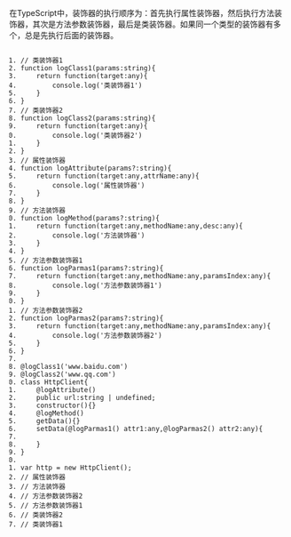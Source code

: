 <article class="baidu_pl">
  <div id="article_content" class="article_content clearfix">
    <link rel="stylesheet"
      href="https://csdnimg.cn/release/blogv2/dist/mdeditor/css/editerView/ck_htmledit_views-a405391f94.css">
    <div id="content_views" class="htmledit_views">
      <p>在TypeScript中，装饰器的执行顺序为：首先执行属性装饰器，然后执行方法装饰器，其次是方法参数装饰器，最后是类装饰器。如果同一个类型的装饰器有多个，总是先执行后面的装饰器。</p>
      <pre class="has"
        name="code"><code class="hljs typescript"><ol class="hljs-ln"><li><div class="hljs-ln-numbers"><div class="hljs-ln-line hljs-ln-n" data-line-number="1"></div></div><div class="hljs-ln-code"><div class="hljs-ln-line"><span class="hljs-comment">// 类装饰器1</span></div></div></li><li><div class="hljs-ln-numbers"><div class="hljs-ln-line hljs-ln-n" data-line-number="2"></div></div><div class="hljs-ln-code"><div class="hljs-ln-line"><span class="hljs-function"><span class="hljs-keyword">function</span> <span class="hljs-title">logClass1</span>(<span class="hljs-params">params:<span class="hljs-built_in">string</span></span>)</span>{</div></div></li><li><div class="hljs-ln-numbers"><div class="hljs-ln-line hljs-ln-n" data-line-number="3"></div></div><div class="hljs-ln-code"><div class="hljs-ln-line">    <span class="hljs-keyword">return</span> <span class="hljs-function"><span class="hljs-keyword">function</span>(<span class="hljs-params">target:<span class="hljs-built_in">any</span></span>)</span>{</div></div></li><li><div class="hljs-ln-numbers"><div class="hljs-ln-line hljs-ln-n" data-line-number="4"></div></div><div class="hljs-ln-code"><div class="hljs-ln-line">        <span class="hljs-built_in">console</span>.log(<span class="hljs-string">'类装饰器1'</span>)</div></div></li><li><div class="hljs-ln-numbers"><div class="hljs-ln-line hljs-ln-n" data-line-number="5"></div></div><div class="hljs-ln-code"><div class="hljs-ln-line">    }</div></div></li><li><div class="hljs-ln-numbers"><div class="hljs-ln-line hljs-ln-n" data-line-number="6"></div></div><div class="hljs-ln-code"><div class="hljs-ln-line">}</div></div></li><li><div class="hljs-ln-numbers"><div class="hljs-ln-line hljs-ln-n" data-line-number="7"></div></div><div class="hljs-ln-code"><div class="hljs-ln-line"><span class="hljs-comment">// 类装饰器2</span></div></div></li><li><div class="hljs-ln-numbers"><div class="hljs-ln-line hljs-ln-n" data-line-number="8"></div></div><div class="hljs-ln-code"><div class="hljs-ln-line"><span class="hljs-function"><span class="hljs-keyword">function</span> <span class="hljs-title">logClass2</span>(<span class="hljs-params">params:<span class="hljs-built_in">string</span></span>)</span>{</div></div></li><li><div class="hljs-ln-numbers"><div class="hljs-ln-line hljs-ln-n" data-line-number="9"></div></div><div class="hljs-ln-code"><div class="hljs-ln-line">    <span class="hljs-keyword">return</span> <span class="hljs-function"><span class="hljs-keyword">function</span>(<span class="hljs-params">target:<span class="hljs-built_in">any</span></span>)</span>{</div></div></li><li><div class="hljs-ln-numbers"><div class="hljs-ln-line hljs-ln-n" data-line-number="10"></div></div><div class="hljs-ln-code"><div class="hljs-ln-line">        <span class="hljs-built_in">console</span>.log(<span class="hljs-string">'类装饰器2'</span>)</div></div></li><li><div class="hljs-ln-numbers"><div class="hljs-ln-line hljs-ln-n" data-line-number="11"></div></div><div class="hljs-ln-code"><div class="hljs-ln-line">    }</div></div></li><li><div class="hljs-ln-numbers"><div class="hljs-ln-line hljs-ln-n" data-line-number="12"></div></div><div class="hljs-ln-code"><div class="hljs-ln-line">}</div></div></li><li><div class="hljs-ln-numbers"><div class="hljs-ln-line hljs-ln-n" data-line-number="13"></div></div><div class="hljs-ln-code"><div class="hljs-ln-line"><span class="hljs-comment">// 属性装饰器</span></div></div></li><li><div class="hljs-ln-numbers"><div class="hljs-ln-line hljs-ln-n" data-line-number="14"></div></div><div class="hljs-ln-code"><div class="hljs-ln-line"><span class="hljs-function"><span class="hljs-keyword">function</span> <span class="hljs-title">logAttribute</span>(<span class="hljs-params">params?:<span class="hljs-built_in">string</span></span>)</span>{</div></div></li><li><div class="hljs-ln-numbers"><div class="hljs-ln-line hljs-ln-n" data-line-number="15"></div></div><div class="hljs-ln-code"><div class="hljs-ln-line">    <span class="hljs-keyword">return</span> <span class="hljs-function"><span class="hljs-keyword">function</span>(<span class="hljs-params">target:<span class="hljs-built_in">any</span>,attrName:<span class="hljs-built_in">any</span></span>)</span>{</div></div></li><li><div class="hljs-ln-numbers"><div class="hljs-ln-line hljs-ln-n" data-line-number="16"></div></div><div class="hljs-ln-code"><div class="hljs-ln-line">        <span class="hljs-built_in">console</span>.log(<span class="hljs-string">'属性装饰器'</span>)</div></div></li><li><div class="hljs-ln-numbers"><div class="hljs-ln-line hljs-ln-n" data-line-number="17"></div></div><div class="hljs-ln-code"><div class="hljs-ln-line">    }</div></div></li><li><div class="hljs-ln-numbers"><div class="hljs-ln-line hljs-ln-n" data-line-number="18"></div></div><div class="hljs-ln-code"><div class="hljs-ln-line">}</div></div></li><li><div class="hljs-ln-numbers"><div class="hljs-ln-line hljs-ln-n" data-line-number="19"></div></div><div class="hljs-ln-code"><div class="hljs-ln-line"><span class="hljs-comment">// 方法装饰器</span></div></div></li><li><div class="hljs-ln-numbers"><div class="hljs-ln-line hljs-ln-n" data-line-number="20"></div></div><div class="hljs-ln-code"><div class="hljs-ln-line"><span class="hljs-function"><span class="hljs-keyword">function</span> <span class="hljs-title">logMethod</span>(<span class="hljs-params">params?:<span class="hljs-built_in">string</span></span>)</span>{</div></div></li><li><div class="hljs-ln-numbers"><div class="hljs-ln-line hljs-ln-n" data-line-number="21"></div></div><div class="hljs-ln-code"><div class="hljs-ln-line">    <span class="hljs-keyword">return</span> <span class="hljs-function"><span class="hljs-keyword">function</span>(<span class="hljs-params">target:<span class="hljs-built_in">any</span>,methodName:<span class="hljs-built_in">any</span>,desc:<span class="hljs-built_in">any</span></span>)</span>{</div></div></li><li><div class="hljs-ln-numbers"><div class="hljs-ln-line hljs-ln-n" data-line-number="22"></div></div><div class="hljs-ln-code"><div class="hljs-ln-line">        <span class="hljs-built_in">console</span>.log(<span class="hljs-string">'方法装饰器'</span>)</div></div></li><li><div class="hljs-ln-numbers"><div class="hljs-ln-line hljs-ln-n" data-line-number="23"></div></div><div class="hljs-ln-code"><div class="hljs-ln-line">    }</div></div></li><li><div class="hljs-ln-numbers"><div class="hljs-ln-line hljs-ln-n" data-line-number="24"></div></div><div class="hljs-ln-code"><div class="hljs-ln-line">}</div></div></li><li><div class="hljs-ln-numbers"><div class="hljs-ln-line hljs-ln-n" data-line-number="25"></div></div><div class="hljs-ln-code"><div class="hljs-ln-line"><span class="hljs-comment">// 方法参数装饰器1</span></div></div></li><li><div class="hljs-ln-numbers"><div class="hljs-ln-line hljs-ln-n" data-line-number="26"></div></div><div class="hljs-ln-code"><div class="hljs-ln-line"><span class="hljs-function"><span class="hljs-keyword">function</span> <span class="hljs-title">logParmas1</span>(<span class="hljs-params">params?:<span class="hljs-built_in">string</span></span>)</span>{</div></div></li><li><div class="hljs-ln-numbers"><div class="hljs-ln-line hljs-ln-n" data-line-number="27"></div></div><div class="hljs-ln-code"><div class="hljs-ln-line">    <span class="hljs-keyword">return</span> <span class="hljs-function"><span class="hljs-keyword">function</span>(<span class="hljs-params">target:<span class="hljs-built_in">any</span>,methodName:<span class="hljs-built_in">any</span>,paramsIndex:<span class="hljs-built_in">any</span></span>)</span>{</div></div></li><li><div class="hljs-ln-numbers"><div class="hljs-ln-line hljs-ln-n" data-line-number="28"></div></div><div class="hljs-ln-code"><div class="hljs-ln-line">        <span class="hljs-built_in">console</span>.log(<span class="hljs-string">'方法参数装饰器1'</span>)</div></div></li><li><div class="hljs-ln-numbers"><div class="hljs-ln-line hljs-ln-n" data-line-number="29"></div></div><div class="hljs-ln-code"><div class="hljs-ln-line">    }</div></div></li><li><div class="hljs-ln-numbers"><div class="hljs-ln-line hljs-ln-n" data-line-number="30"></div></div><div class="hljs-ln-code"><div class="hljs-ln-line">}</div></div></li><li><div class="hljs-ln-numbers"><div class="hljs-ln-line hljs-ln-n" data-line-number="31"></div></div><div class="hljs-ln-code"><div class="hljs-ln-line"><span class="hljs-comment">// 方法参数装饰器2</span></div></div></li><li><div class="hljs-ln-numbers"><div class="hljs-ln-line hljs-ln-n" data-line-number="32"></div></div><div class="hljs-ln-code"><div class="hljs-ln-line"><span class="hljs-function"><span class="hljs-keyword">function</span> <span class="hljs-title">logParmas2</span>(<span class="hljs-params">params?:<span class="hljs-built_in">string</span></span>)</span>{</div></div></li><li><div class="hljs-ln-numbers"><div class="hljs-ln-line hljs-ln-n" data-line-number="33"></div></div><div class="hljs-ln-code"><div class="hljs-ln-line">    <span class="hljs-keyword">return</span> <span class="hljs-function"><span class="hljs-keyword">function</span>(<span class="hljs-params">target:<span class="hljs-built_in">any</span>,methodName:<span class="hljs-built_in">any</span>,paramsIndex:<span class="hljs-built_in">any</span></span>)</span>{</div></div></li><li><div class="hljs-ln-numbers"><div class="hljs-ln-line hljs-ln-n" data-line-number="34"></div></div><div class="hljs-ln-code"><div class="hljs-ln-line">        <span class="hljs-built_in">console</span>.log(<span class="hljs-string">'方法参数装饰器2'</span>)</div></div></li><li><div class="hljs-ln-numbers"><div class="hljs-ln-line hljs-ln-n" data-line-number="35"></div></div><div class="hljs-ln-code"><div class="hljs-ln-line">    }</div></div></li><li><div class="hljs-ln-numbers"><div class="hljs-ln-line hljs-ln-n" data-line-number="36"></div></div><div class="hljs-ln-code"><div class="hljs-ln-line">}</div></div></li><li><div class="hljs-ln-numbers"><div class="hljs-ln-line hljs-ln-n" data-line-number="37"></div></div><div class="hljs-ln-code"><div class="hljs-ln-line"> </div></div></li><li><div class="hljs-ln-numbers"><div class="hljs-ln-line hljs-ln-n" data-line-number="38"></div></div><div class="hljs-ln-code"><div class="hljs-ln-line"><span class="hljs-meta">@logClass1</span>(<span class="hljs-string">'www.baidu.com'</span>)</div></div></li><li><div class="hljs-ln-numbers"><div class="hljs-ln-line hljs-ln-n" data-line-number="39"></div></div><div class="hljs-ln-code"><div class="hljs-ln-line"><span class="hljs-meta">@logClass2</span>(<span class="hljs-string">'www.qq.com'</span>)</div></div></li><li><div class="hljs-ln-numbers"><div class="hljs-ln-line hljs-ln-n" data-line-number="40"></div></div><div class="hljs-ln-code"><div class="hljs-ln-line"><span class="hljs-keyword">class</span> HttpClient{</div></div></li><li><div class="hljs-ln-numbers"><div class="hljs-ln-line hljs-ln-n" data-line-number="41"></div></div><div class="hljs-ln-code"><div class="hljs-ln-line">    <span class="hljs-meta">@logAttribute</span>()</div></div></li><li><div class="hljs-ln-numbers"><div class="hljs-ln-line hljs-ln-n" data-line-number="42"></div></div><div class="hljs-ln-code"><div class="hljs-ln-line">    <span class="hljs-keyword">public</span> url:<span class="hljs-built_in">string</span> | <span class="hljs-literal">undefined</span>;</div></div></li><li><div class="hljs-ln-numbers"><div class="hljs-ln-line hljs-ln-n" data-line-number="43"></div></div><div class="hljs-ln-code"><div class="hljs-ln-line">    <span class="hljs-keyword">constructor</span>(<span class="hljs-params"></span>){}</div></div></li><li><div class="hljs-ln-numbers"><div class="hljs-ln-line hljs-ln-n" data-line-number="44"></div></div><div class="hljs-ln-code"><div class="hljs-ln-line">    <span class="hljs-meta">@logMethod</span>()</div></div></li><li><div class="hljs-ln-numbers"><div class="hljs-ln-line hljs-ln-n" data-line-number="45"></div></div><div class="hljs-ln-code"><div class="hljs-ln-line">    getData(){}</div></div></li><li><div class="hljs-ln-numbers"><div class="hljs-ln-line hljs-ln-n" data-line-number="46"></div></div><div class="hljs-ln-code"><div class="hljs-ln-line">    setData(<span class="hljs-meta">@logParmas1</span>() attr1:<span class="hljs-built_in">any</span>,<span class="hljs-meta">@logParmas2</span>() attr2:<span class="hljs-built_in">any</span>){</div></div></li><li><div class="hljs-ln-numbers"><div class="hljs-ln-line hljs-ln-n" data-line-number="47"></div></div><div class="hljs-ln-code"><div class="hljs-ln-line"> </div></div></li><li><div class="hljs-ln-numbers"><div class="hljs-ln-line hljs-ln-n" data-line-number="48"></div></div><div class="hljs-ln-code"><div class="hljs-ln-line">    }</div></div></li><li><div class="hljs-ln-numbers"><div class="hljs-ln-line hljs-ln-n" data-line-number="49"></div></div><div class="hljs-ln-code"><div class="hljs-ln-line">}</div></div></li><li><div class="hljs-ln-numbers"><div class="hljs-ln-line hljs-ln-n" data-line-number="50"></div></div><div class="hljs-ln-code"><div class="hljs-ln-line"> </div></div></li><li><div class="hljs-ln-numbers"><div class="hljs-ln-line hljs-ln-n" data-line-number="51"></div></div><div class="hljs-ln-code"><div class="hljs-ln-line"><span class="hljs-keyword">var</span> http = <span class="hljs-keyword">new</span> HttpClient();</div></div></li><li><div class="hljs-ln-numbers"><div class="hljs-ln-line hljs-ln-n" data-line-number="52"></div></div><div class="hljs-ln-code"><div class="hljs-ln-line"><span class="hljs-comment">// 属性装饰器</span></div></div></li><li><div class="hljs-ln-numbers"><div class="hljs-ln-line hljs-ln-n" data-line-number="53"></div></div><div class="hljs-ln-code"><div class="hljs-ln-line"><span class="hljs-comment">// 方法装饰器</span></div></div></li><li><div class="hljs-ln-numbers"><div class="hljs-ln-line hljs-ln-n" data-line-number="54"></div></div><div class="hljs-ln-code"><div class="hljs-ln-line"><span class="hljs-comment">// 方法参数装饰器2</span></div></div></li><li><div class="hljs-ln-numbers"><div class="hljs-ln-line hljs-ln-n" data-line-number="55"></div></div><div class="hljs-ln-code"><div class="hljs-ln-line"><span class="hljs-comment">// 方法参数装饰器1</span></div></div></li><li><div class="hljs-ln-numbers"><div class="hljs-ln-line hljs-ln-n" data-line-number="56"></div></div><div class="hljs-ln-code"><div class="hljs-ln-line"><span class="hljs-comment">// 类装饰器2</span></div></div></li><li><div class="hljs-ln-numbers"><div class="hljs-ln-line hljs-ln-n" data-line-number="57"></div></div><div class="hljs-ln-code"><div class="hljs-ln-line"><span class="hljs-comment">// 类装饰器1</span></div></div></li></ol></code><div class="hljs-button {2}" data-title="复制" data-report-click="{&quot;spm&quot;:&quot;1001.2101.3001.4259&quot;}" onclick="hljs.copyCode(event)"></div></pre>
      <p>&nbsp;</p>
    </div>
    <div>
      <div></div>
    </div>
  </div>
</article>
